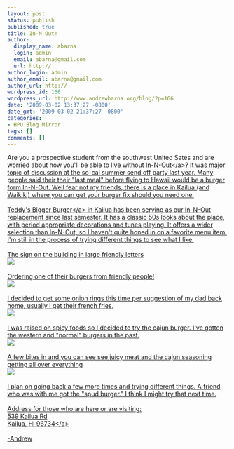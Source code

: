 ```yaml
---
layout: post
status: publish
published: true
title: In-N-Out!
author:
  display_name: abarna
  login: admin
  email: abarna@gmail.com
  url: http://
author_login: admin
author_email: abarna@gmail.com
author_url: http://
wordpress_id: 166
wordpress_url: http://www.andrewbarna.org/blog/?p=166
date: '2009-03-02 13:37:27 -0800'
date_gmt: '2009-03-02 21:37:27 -0800'
categories:
- HPU Blog Mirror
tags: []
comments: []
---
```

<p>Are you a prospective student from the southwest United Sates and are worried about how you'll be able to live without <a href="http:&#47;&#47;www.in-n-out.com&#47;">In-N-Out<&#47;a>? It was major topic of discussion at the so-cal summer send off party last year. Many people said their their "last meal" before flying to Hawaii would be a burger form In-N-Out. Well fear not my friends, there is a place in Kailua (and Waikiki) where you can get your burger fix should you need one.<br &#47;><br &#47;><a href="http:&#47;&#47;teddysbiggerburgers.com&#47;">Teddy's Bigger Burger<&#47;a> in Kailua has been serving as our In-N-Out replacement since last semester. It has a classic 50s looks about the place, with period appropriate decorations and tunes playing. It offers a wider selection than In-N-Out, so I haven't quite honed in on a favorite menu item. I'm still in the process of trying different things to see what I like.<br &#47;><br &#47;>The sign on the building in large friendly letters<br &#47;><img src="http:&#47;&#47;www.andrewbarna.org&#47;photos&#47;gallery&#47;main.php?g2_view=core.DownloadItem&g2_itemId=26033&g2_serialNumber=2"&#47;><br &#47;><br &#47;>Ordering one of their burgers from friendly people!<br &#47;><img src="http:&#47;&#47;www.andrewbarna.org&#47;photos&#47;gallery&#47;main.php?g2_view=core.DownloadItem&g2_itemId=26038&g2_serialNumber=2" &#47;><br &#47;><br &#47;>I decided to get some onion rings this time per suggestion of my dad back home, usually I get their french fries.<br &#47;><img src="http:&#47;&#47;www.andrewbarna.org&#47;photos&#47;gallery&#47;main.php?g2_view=core.DownloadItem&g2_itemId=26048&g2_serialNumber=2"&#47;><br &#47;><br &#47;>I was raised on spicy foods so I decided to try the cajun burger. I've gotten the western and "normal" burgers in the past.<br &#47;><img src="http:&#47;&#47;www.andrewbarna.org&#47;photos&#47;gallery&#47;main.php?g2_view=core.DownloadItem&g2_itemId=26053&g2_serialNumber=2"&#47;><br &#47;><br &#47;>A few bites in and you can see see juicy meat and the cajun seasoning getting all over everything<br &#47;><img src="http:&#47;&#47;www.andrewbarna.org&#47;photos&#47;gallery&#47;main.php?g2_view=core.DownloadItem&g2_itemId=26058&g2_serialNumber=2"&#47;><br &#47;><br &#47;>I plan on going back a few more times and trying different things. A friend who was with me got the "spud burger." I think I might try that next time.<br &#47;><br &#47;>Address for those who are here or are visiting:<a href="http:&#47;&#47;maps.google.com&#47;maps?f=q&source=s_q&hl=en&geocode=&q=539+Kailua+Rd,+Kailua,+HI&sll=21.39319,-157.740713&sspn=0.868207,1.275787&ie=UTF8&z=17&iwloc=addr"><br &#47;>539 Kailua Rd<br &#47;>Kailua, HI 96734<&#47;a><br &#47;><br &#47;>-Andrew</p>
